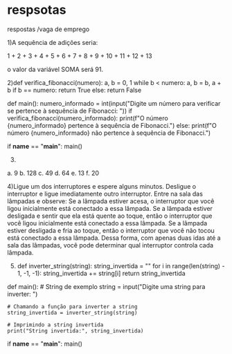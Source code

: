 # respsotas
respostas /vaga de emprego

1)A sequência de adições seria:

1 + 2 + 3 + 4 + 5 + 6 + 7 + 8 + 9 + 10 + 11 + 12 + 13

o valor da variável SOMA será 91.

2)def verifica_fibonacci(numero):
    a, b = 0, 1
    while b < numero:
        a, b = b, a + b
    if b == numero:
        return True
    else:
        return False

def main():
    numero_informado = int(input("Digite um número para verificar se pertence à sequência de Fibonacci: "))
    if verifica_fibonacci(numero_informado):
        print(f"O número {numero_informado} pertence à sequência de Fibonacci.")
    else:
        print(f"O número {numero_informado} não pertence à sequência de Fibonacci.")

if __name__ == "__main__":
    main()

3) 
a. 9
b. 128
c. 49
d. 64
e. 13
f. 20

4)Ligue um dos interruptores e espere alguns minutos.
Desligue o interruptor e ligue imediatamente outro interruptor.
Entre na sala das lâmpadas e observe:
Se a lâmpada estiver acesa, o interruptor que você ligou inicialmente está conectado a essa lâmpada.
Se a lâmpada estiver desligada e sentir que ela está quente ao toque, então o interruptor que você ligou inicialmente está conectado a essa lâmpada.
Se a lâmpada estiver desligada e fria ao toque, então o interruptor que você não tocou está conectado a essa lâmpada.
Dessa forma, com apenas duas idas até a sala das lâmpadas, você pode determinar qual interruptor controla cada lâmpada.

5) def inverter_string(string):
    string_invertida = ""
    for i in range(len(string) - 1, -1, -1):
        string_invertida += string[i]
    return string_invertida

def main():
    # String de exemplo
    string = input("Digite uma string para inverter: ")

    # Chamando a função para inverter a string
    string_invertida = inverter_string(string)

    # Imprimindo a string invertida
    print("String invertida:", string_invertida)

if __name__ == "__main__":
    main()
